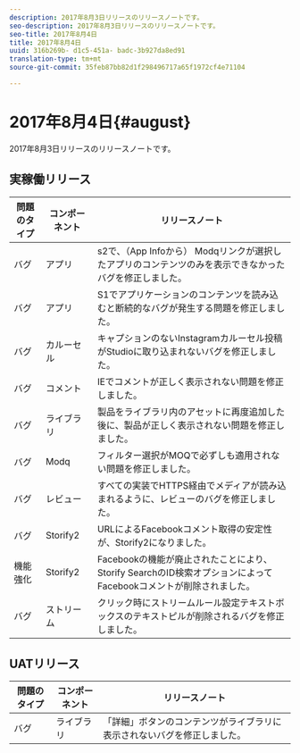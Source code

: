 ```yaml
---
description: 2017年8月3日リリースのリリースノートです。
seo-description: 2017年8月3日リリースのリリースノートです。
seo-title: 2017年8月4日
title: 2017年8月4日
uuid: 316b269b- d1c5-451a- badc-3b927da8ed91
translation-type: tm+mt
source-git-commit: 35feb87bb82d1f298496717a65f1972cf4e71104

---
```



# 2017年8月4日{#august}

2017年8月3日リリースのリリースノートです。

## 実稼働リリース

| **問題のタイプ** | **コンポーネント** | **リリースノート** |
|---|---|---|
| バグ | アプリ | s2で、（App Infoから） Modqリンクが選択したアプリのコンテンツのみを表示できなかったバグを修正しました。 |
| バグ | アプリ | S1でアプリケーションのコンテンツを読み込むと断続的なバグが発生する問題を修正しました。 |
| バグ | カルーセル | キャプションのないInstagramカルーセル投稿がStudioに取り込まれないバグを修正しました。 |
| バグ | コメント | IEでコメントが正しく表示されない問題を修正しました。 |
| バグ | ライブラリ | 製品をライブラリ内のアセットに再度追加した後に、製品が正しく表示されない問題を修正しました。 |
| バグ | Modq | フィルター選択がMOQで必ずしも適用されない問題を修正しました。 |
| バグ | レビュー | すべての実装でHTTPS経由でメディアが読み込まれるように、レビューのバグを修正しました。 |
| バグ | Storify2 | URLによるFacebookコメント取得の安定性が、Storify2になりました。 |
| 機能強化 | Storify2 | Facebookの機能が廃止されたことにより、Storify SearchのID検索オプションによってFacebookコメントが削除されました。 |
| バグ | ストリーム | クリック時にストリームルール設定テキストボックスのテキストピルが削除されるバグを修正しました。 |

## UATリリース

| **問題のタイプ** | **コンポーネント** | **リリースノート** |
|---|---|---|
| バグ | ライブラリ | 「詳細」ボタンのコンテンツがライブラリに表示されないバグを修正しました。 |


